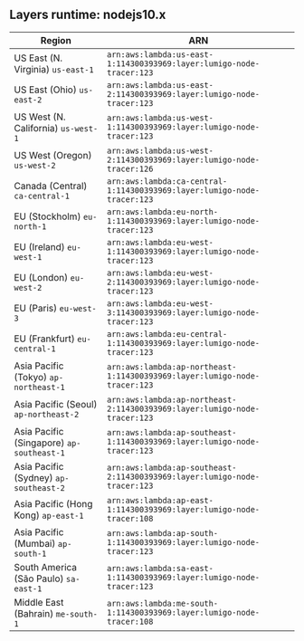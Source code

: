 Layers runtime: nodejs10.x
----
| Region | ARN |
| --- | --- |
|US East (N. Virginia)  `us-east-1`|`arn:aws:lambda:us-east-1:114300393969:layer:lumigo-node-tracer:123`|
|US East (Ohio)  `us-east-2`|`arn:aws:lambda:us-east-2:114300393969:layer:lumigo-node-tracer:123`|
|US West (N. California)  `us-west-1`|`arn:aws:lambda:us-west-1:114300393969:layer:lumigo-node-tracer:123`|
|US West (Oregon)  `us-west-2`|`arn:aws:lambda:us-west-2:114300393969:layer:lumigo-node-tracer:126`|
|Canada (Central)  `ca-central-1`|`arn:aws:lambda:ca-central-1:114300393969:layer:lumigo-node-tracer:123`|
|EU (Stockholm)  `eu-north-1`|`arn:aws:lambda:eu-north-1:114300393969:layer:lumigo-node-tracer:123`|
|EU (Ireland)  `eu-west-1`|`arn:aws:lambda:eu-west-1:114300393969:layer:lumigo-node-tracer:123`|
|EU (London)  `eu-west-2`|`arn:aws:lambda:eu-west-2:114300393969:layer:lumigo-node-tracer:123`|
|EU (Paris)  `eu-west-3`|`arn:aws:lambda:eu-west-3:114300393969:layer:lumigo-node-tracer:123`|
|EU (Frankfurt)  `eu-central-1`|`arn:aws:lambda:eu-central-1:114300393969:layer:lumigo-node-tracer:123`|
|Asia Pacific (Tokyo)  `ap-northeast-1`|`arn:aws:lambda:ap-northeast-1:114300393969:layer:lumigo-node-tracer:123`|
|Asia Pacific (Seoul)  `ap-northeast-2`|`arn:aws:lambda:ap-northeast-2:114300393969:layer:lumigo-node-tracer:123`|
|Asia Pacific (Singapore)  `ap-southeast-1`|`arn:aws:lambda:ap-southeast-1:114300393969:layer:lumigo-node-tracer:123`|
|Asia Pacific (Sydney)  `ap-southeast-2`|`arn:aws:lambda:ap-southeast-2:114300393969:layer:lumigo-node-tracer:123`|
|Asia Pacific (Hong Kong)  `ap-east-1`|`arn:aws:lambda:ap-east-1:114300393969:layer:lumigo-node-tracer:108`|
|Asia Pacific (Mumbai)  `ap-south-1`|`arn:aws:lambda:ap-south-1:114300393969:layer:lumigo-node-tracer:123`|
|South America (São Paulo)  `sa-east-1`|`arn:aws:lambda:sa-east-1:114300393969:layer:lumigo-node-tracer:123`|
|Middle East (Bahrain)  `me-south-1`|`arn:aws:lambda:me-south-1:114300393969:layer:lumigo-node-tracer:108`|
